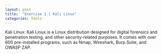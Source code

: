 ```yaml
---
layout: post
title:  "Exercise 1 | Kali Linux"
categories: tools
---
```



Kali Linux:
Kali Linux is a Linux distribution designed for digital forensics and penetration testing, and other security-related purposes.
It comes with over 600 pre-installed programs, such as Nmap, Wireshark, Burp Suite, and OWASP ZAP.
